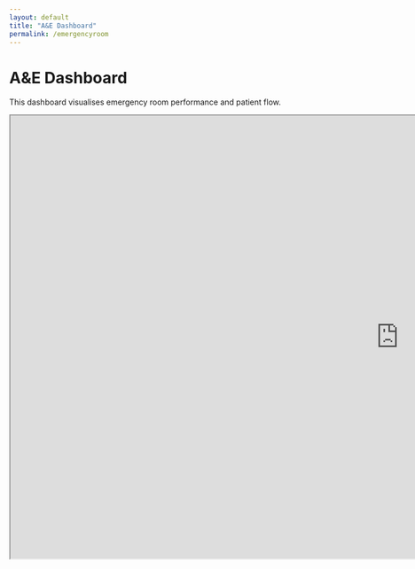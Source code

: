 ```yaml
---
layout: default
title: "A&E Dashboard"
permalink: /emergencyroom
---
```


<h1>A&E Dashboard</h1>

<p>This dashboard visualises emergency room performance and patient flow.</p>

<iframe src="https://public.tableau.com/views/AccidentandEmergency6/Dashboard2new?:showVizHome=no&embed=true" width="1400" height="800"></iframe>